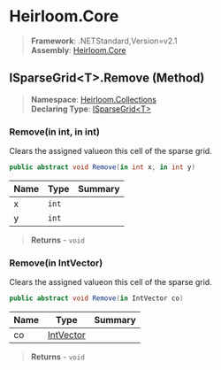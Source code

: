 # Heirloom.Core

> **Framework**: .NETStandard,Version=v2.1  
> **Assembly**: [Heirloom.Core][0]

## ISparseGrid\<T>.Remove (Method)

> **Namespace**: [Heirloom.Collections][0]  
> **Declaring Type**: [ISparseGrid\<T>][1]

### Remove(in int, in int)

Clears the assigned valueon this cell of the sparse grid.

```cs
public abstract void Remove(in int x, in int y)
```

| Name | Type  | Summary |
|------|-------|---------|
| x    | `int` |         |
| y    | `int` |         |

> **Returns** - `void`

### Remove(in IntVector)

Clears the assigned valueon this cell of the sparse grid.

```cs
public abstract void Remove(in IntVector co)
```

| Name | Type           | Summary |
|------|----------------|---------|
| co   | [IntVector][2] |         |

> **Returns** - `void`

[0]: ../../../Heirloom.Core.md
[1]: ../ISparseGrid[T].md
[2]: ../../Heirloom/IntVector.md
